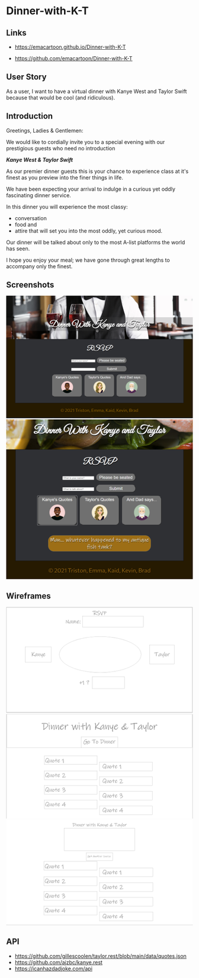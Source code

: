 # Dinner-with-K-T

## Links
* https://emacartoon.github.io/Dinner-with-K-T

* https://github.com/emacartoon/Dinner-with-K-T


## User Story
As a user, I want to have a virtual dinner with Kanye West and Taylor Swift because that would be cool (and ridiculous).

## Introduction
Greetings, Ladies & Gentlemen:

We would like to cordially invite you to a special evening with our prestigious guests who need no introduction

**_Kanye West & Taylor Swift_**

As our premier dinner guests this is your chance to experience class at it's finest as you preview into the finer things in life.

We have been expecting your arrival to indulge in a curious yet oddly fascinating dinner service.

In this dinner you will experience the most classy:

* conversation
* food and
* attire
that will set you into the most oddly, yet curious mood.

Our dinner will be talked about only to the most A-list platforms the world has seen.

I hope you enjoy your meal; we have gone through great lengths to accompany only the finest.

## Screenshots
![As you see the page when it loads](/assets/imgs/Dinner_Screenshot.png)
![Quote generation](/assets/imgs/Kanye_Quote.png)

## Wireframes
![Wireframe view 1](/assets/imgs/image-view1.png)
![Wireframe view 2](/assets/imgs/image-view2.png)
![Wireframe view 3](/assets/imgs/image-view3.png)

## API
* https://github.com/gillescoolen/taylor.rest/blob/main/data/quotes.json
* https://github.com/ajzbc/kanye.rest
* https://icanhazdadjoke.com/api
